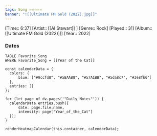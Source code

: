 ```yaml
---
tags: Song ⭐⭐⭐⭐⭐ 
banner: "![[Ultimate FM Gold (2022).jpg]]"
---
```

[Time:: 6:37]
[Artist:: [[Al Stewart]] ]
[Genre:: Rock]
[Played:: 31]
[Album:: [[Ultimate FM Gold (2022)]]]
[Year:: 2022]
### Dates
````dataview
TABLE Favorite_Song
WHERE Favorite_Song = [[Year of the Cat]]
````
  ```dataviewjs
const calendarData = { 
	colors: { 
		blue: ["#9ccfd8", "#5BAAB8", "#57A1BB", "#5da8c7", "#3e8fb0"] 
	}, 
	entries: [] 
}; 

for (let page of dv.pages('"Daily Notes"')) { 
	calendarData.entries.push({ 
		date: page.file.name, 
		intensity: page["Year_of_the_Cat"]
	}); 
} 

renderHeatmapCalendar(this.container, calendarData);
```
